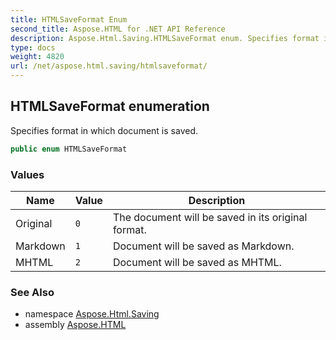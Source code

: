 ```yaml
---
title: HTMLSaveFormat Enum
second_title: Aspose.HTML for .NET API Reference
description: Aspose.Html.Saving.HTMLSaveFormat enum. Specifies format in which document is saved
type: docs
weight: 4820
url: /net/aspose.html.saving/htmlsaveformat/
---
```

## HTMLSaveFormat enumeration

Specifies format in which document is saved.

```csharp
public enum HTMLSaveFormat
```

### Values

| Name | Value | Description |
| --- | --- | --- |
| Original | `0` | The document will be saved in its original format. |
| Markdown | `1` | Document will be saved as Markdown. |
| MHTML | `2` | Document will be saved as MHTML. |

### See Also

* namespace [Aspose.Html.Saving](../../aspose.html.saving/)
* assembly [Aspose.HTML](../../)
